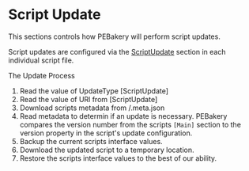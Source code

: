 # Script Update

This sections controls how PEBakery will perform script updates.


Script updates are configured via the [ScriptUpdate](/Projects/ScriptUpdateScript.md) section in each individual script file.

The Update Process

1. Read the value of UpdateType [ScriptUpdate]
1. Read the value of URl from [ScriptUpdate]
1. Download scripts metadata from <url>/<scriptTitle>.meta.json
1. Read metadata to determin if an update is necessary. PEBakery compares the version number from the scripts `[Main]` section to the version property in the script's update configuration.
1. Backup the current scripts interface values.
1. Download the updated script to a temporary location.
1. Restore the scripts interface values to the best of our ability.